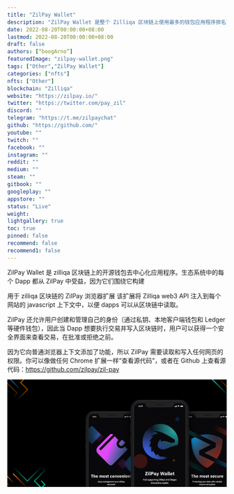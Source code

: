 ```yaml
---
title: "ZilPay Wallet"
description: "ZilPay Wallet 是整个 Zilliqa 区块链上使用最多的钱包应用程序排名第一的应用程序，它允许用户与启用了 ZIlPay 的每个 dApp 进行交互。"
date: 2022-08-20T00:00:00+08:00
lastmod: 2022-08-20T00:00:00+08:00
draft: false
authors: [“boogArno”]
featuredImage: "zilpay-wallet.png"
tags: ["Other","ZilPay Wallet"]
categories: ["nfts"]
nfts: ["Other"]
blockchain: "Zilliqa"
website: "https://zilpay.io/"
twitter: "https://twitter.com/pay_zil"
discord: ""
telegram: "https://t.me/zilpaychat"
github: "https://github.com/"
youtube: ""
twitch: ""
facebook: ""
instagram: ""
reddit: ""
medium: ""
steam: ""
gitbook: ""
googleplay: ""
appstore: ""
status: "Live"
weight: 
lightgallery: true
toc: true
pinned: false
recommend: false
recommend1: false
---
```

ZilPay Wallet 是 zilliqa 区块链上的开源钱包去中心化应用程序。生态系统中的每个 Dapp 都从 ZilPay 中受益，因为它们围绕它构建

用于 zilliqa 区块链的 ZilPay 浏览器扩展
该扩展将 Zilliqa web3 API 注入到每个网站的 javascript 上下文中，以便 dapps 可以从区块链中读取。

ZilPay 还允许用户创建和管理自己的身份（通过私钥、本地客户端钱包和 Ledger 等硬件钱包），因此当 Dapp 想要执行交易并写入区块链时，用户可以获得一个安全界面来查看交易，在批准或拒绝之前。

因为它向普通浏览器上下文添加了功能，所以 ZilPay 需要读取和写入任何网页的权限。你可以像做任何 Chrome 扩展一样“查看源代码”，或者在 Github 上查看源代码：https://github.com/zilpay/zil-pay

<img src="unnamed.png" alt="unnamed" style="zoom:150%;" />